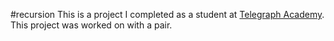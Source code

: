 #recursion
This is a project I completed as a student at [Telegraph Academy](http://telegraphacademy.com). This project was worked on with a pair.
